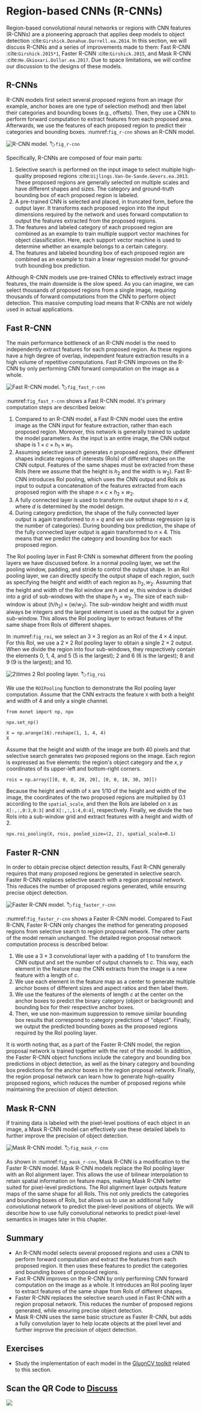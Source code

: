 # Region-based CNNs (R-CNNs)


Region-based convolutional neural networks or regions with CNN features (R-CNNs)
are a pioneering approach that applies deep models to object detection
:cite:`Girshick.Donahue.Darrell.ea.2014`. In this section, we will discuss
R-CNNs and a series of improvements made to them: Fast R-CNN
:cite:`Girshick.2015*1`, Faster R-CNN :cite:`Girshick.2015`, and Mask R-CNN
:cite:`He.Gkioxari.Dollar.ea.2017`. Due to space limitations, we will confine
our discussion to the designs of these models.


## R-CNNs

R-CNN models first select several proposed regions from an image (for example,
anchor boxes are one type of selection method) and then label their categories
and bounding boxes (e.g., offsets). Then, they use a CNN to perform forward
computation to extract features from each proposed area. Afterwards, we use the
features of each proposed region to predict their categories and bounding
boxes. :numref:`fig_r-cnn` shows an R-CNN model.

![R-CNN model. ](../img/r-cnn.svg)
:label:`fig_r-cnn`

Specifically, R-CNNs are composed of four main parts:

1. Selective search is performed on the input image to select multiple
   high-quality proposed regions
   :cite:`Uijlings.Van-De-Sande.Gevers.ea.2013`. These proposed regions are
   generally selected on multiple scales and have different shapes and
   sizes. The category and ground-truth bounding box of each proposed region is
   labeled.
1. A pre-trained CNN is selected and placed, in truncated form, before the
   output layer. It transforms each proposed region into the input dimensions
   required by the network and uses forward computation to output the features
   extracted from the proposed regions.
1. The features and labeled category of each proposed region are combined as an
   example to train multiple support vector machines for object
   classification. Here, each support vector machine is used to determine
   whether an example belongs to a certain category.
1. The features and labeled bounding box of each proposed region are combined as
   an example to train a linear regression model for ground-truth bounding box
   prediction.

Although R-CNN models use pre-trained CNNs to effectively extract image
features, the main downside is the slow speed. As you can imagine, we can select
thousands of proposed regions from a single image, requiring thousands of
forward computations from the CNN to perform object detection. This massive
computing load means that R-CNNs are not widely used in actual applications.


## Fast R-CNN

The main performance bottleneck of an R-CNN model is the need to independently
extract features for each proposed region. As these regions have a high degree
of overlap, independent feature extraction results in a high volume of
repetitive computations. Fast R-CNN improves on the R-CNN by only performing CNN
forward computation on the image as a whole.

![Fast R-CNN model. ](../img/fast-rcnn.svg)
:label:`fig_fast_r-cnn`

:numref:`fig_fast_r-cnn` shows a Fast R-CNN model. It's primary computation
steps are described below:

1. Compared to an R-CNN model, a Fast R-CNN model uses the entire image as the
   CNN input for feature extraction, rather than each proposed region. Moreover,
   this network is generally trained to update the model parameters. As the
   input is an entire image, the CNN output shape is $1 \times c \times h_1
   \times w_1$.
1. Assuming selective search generates $n$ proposed regions, their different
   shapes indicate regions of interests (RoIs) of different shapes on the CNN
   output. Features of the same shapes must be extracted from these RoIs (here
   we assume that the height is $h_2$ and the width is $w_2$). Fast R-CNN
   introduces RoI pooling, which uses the CNN output and RoIs as input to output
   a concatenation of the features extracted from each proposed region with the
   shape $n \times c \times h_2 \times w_2$.
1. A fully connected layer is used to transform the output shape to $n \times
   d$, where $d$ is determined by the model design.
1. During category prediction, the shape of the fully connected layer output is
   again transformed to $n \times q$ and we use softmax regression ($q$ is the
   number of categories). During bounding box prediction, the shape of the fully
   connected layer output is again transformed to $n \times 4$. This means that
   we predict the category and bounding box for each proposed region.

The RoI pooling layer in Fast R-CNN is somewhat different from the pooling
layers we have discussed before. In a normal pooling layer, we set the pooling
window, padding, and stride to control the output shape. In an RoI pooling
layer, we can directly specify the output shape of each region, such as
specifying the height and width of each region as $h_2,w_2$. Assuming that the
height and width of the RoI window are $h$ and $w$, this window is divided into
a grid of sub-windows with the shape $h_2 \times w_2$. The size of each
sub-window is about $(h/h_2) \times (w/w_2)$. The sub-window height and width
must always be integers and the largest element is used as the output for a
given sub-window. This allows the RoI pooling layer to extract features of the
same shape from RoIs of different shapes.

In :numref:`fig_roi`, we select an $3\times 3$ region as an RoI of the $4 \times
4$ input. For this RoI, we use a $2\times 2$ RoI pooling layer to obtain a
single $2\times 2$ output. When we divide the region into four sub-windows, they
respectively contain the elements 0, 1, 4, and 5 (5 is the largest); 2 and 6 (6
is the largest); 8 and 9 (9 is the largest); and 10.

![$2\times 2$ RoI pooling layer. ](../img/roi.svg)
:label:`fig_roi`

We use the `ROIPooling` function to demonstrate the RoI pooling layer computation. Assume that the CNN extracts the feature `X` with both a height and width of 4 and only a single channel.

```{.python .input  n=4}
from mxnet import np, npx

npx.set_np()

X = np.arange(16).reshape(1, 1, 4, 4)
X
```

Assume that the height and width of the image are both 40 pixels and that selective search generates two proposed regions on the image. Each region is expressed as five elements: the region's object category and the $x,y$ coordinates of its upper-left and bottom-right corners.

```{.python .input  n=5}
rois = np.array([[0, 0, 0, 20, 20], [0, 0, 10, 30, 30]])
```

Because the height and width of `X` are $1/10$ of the height and width of the image, the coordinates of the two proposed regions are multiplied by 0.1 according to the `spatial_scale`, and then the RoIs are labeled on `X` as `X[:,:,0:3,0:3]` and `X[:,:,1:4,0:4]`, respectively. Finally, we divide the two RoIs into a sub-window grid and extract features with a height and width of 2.

```{.python .input  n=6}
npx.roi_pooling(X, rois, pooled_size=(2, 2), spatial_scale=0.1)
```

## Faster R-CNN

In order to obtain precise object detection results, Fast R-CNN generally requires that many proposed regions be generated in selective search. Faster R-CNN replaces selective search with a region proposal network. This reduces the number of proposed regions generated, while ensuring precise object detection.


![Faster R-CNN model. ](../img/faster-rcnn.svg)
:label:`fig_faster_r-cnn`


:numref:`fig_faster_r-cnn` shows a Faster R-CNN model. Compared to Fast R-CNN,
Faster R-CNN only changes the method for generating proposed regions from
selective search to region proposal network. The other parts of the model remain
unchanged. The detailed region proposal network computation process is described
below:

1. We use a $3\times 3$ convolutional layer with a padding of 1 to transform the
   CNN output and set the number of output channels to $c$. This way, each
   element in the feature map the CNN extracts from the image is a new feature
   with a length of $c$.
1. We use each element in the feature map as a center to generate multiple
   anchor boxes of different sizes and aspect ratios and then label them.
1. We use the features of the elements of length $c$ at the center on the anchor
   boxes to predict the binary category (object or background) and bounding box
   for their respective anchor boxes.
1. Then, we use non-maximum suppression to remove similar bounding box results
   that correspond to category predictions of "object". Finally, we output the
   predicted bounding boxes as the proposed regions required by the RoI pooling
   layer.


It is worth noting that, as a part of the Faster R-CNN model, the region
proposal network is trained together with the rest of the model. In addition,
the Faster R-CNN object functions include the category and bounding box
predictions in object detection, as well as the binary category and bounding box
predictions for the anchor boxes in the region proposal network. Finally, the
region proposal network can learn how to generate high-quality proposed regions,
which reduces the number of proposed regions while maintaining the precision of
object detection.


## Mask R-CNN

If training data is labeled with the pixel-level positions of each object in an image, a Mask R-CNN model can effectively use these detailed labels to further improve the precision of object detection.

![Mask R-CNN model. ](../img/mask-rcnn.svg)
:label:`fig_mask_r-cnn`

As shown in :numref:`fig_mask_r-cnn`, Mask R-CNN is a modification to the Faster
R-CNN model. Mask R-CNN models replace the RoI pooling layer with an RoI
alignment layer. This allows the use of bilinear interpolation to retain spatial
information on feature maps, making Mask R-CNN better suited for pixel-level
predictions. The RoI alignment layer outputs feature maps of the same shape for
all RoIs. This not only predicts the categories and bounding boxes of RoIs, but
allows us to use an additional fully convolutional network to predict the
pixel-level positions of objects. We will describe how to use fully
convolutional networks to predict pixel-level semantics in images later in this
chapter.



## Summary

* An R-CNN model selects several proposed regions and uses a CNN to perform
  forward computation and extract the features from each proposed region. It
  then uses these features to predict the categories and bounding boxes of
  proposed regions.
* Fast R-CNN improves on the R-CNN by only performing CNN forward computation on
  the image as a whole. It introduces an RoI pooling layer to extract features
  of the same shape from RoIs of different shapes.
* Faster R-CNN replaces the selective search used in Fast R-CNN with a region
  proposal network. This reduces the number of proposed regions generated, while
  ensuring precise object detection.
* Mask R-CNN uses the same basic structure as Faster R-CNN, but adds a fully
  convolution layer to help locate objects at the pixel level and further
  improve the precision of object detection.


## Exercises

* Study the implementation of each model in the [GluonCV toolkit](https://github.com/dmlc/gluon-cv/) related to this section.


## Scan the QR Code to [Discuss](https://discuss.mxnet.io/t/2447)

![](../img/qr_rcnn.svg)
